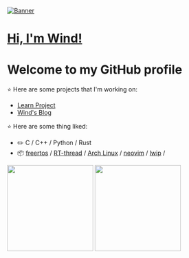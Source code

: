 
<a href="https://www.github.com/injuries"><img src="https://s2.loli.net/2023/01/25/Af7gCFcz41yLOeR.png" alt="Banner"></a>

<h1><a href="https://www.github.com/windinjuries">Hi, I'm Wind!</a></h1>
<h1>Welcome to my GitHub profile</h1>

  
:star: Here are some projects that I'm working on:
- [Learn Project](https://github.com/windinjuries/LearnProject)
- [Wind's Blog](https://github.com/windinjuries/LearnProject)
  
:star: Here are some thing liked:
-   :pencil2: C / C++ / Python / Rust
-   :package: [freertos](https://www.freertos.org/) / [RT-thread](https://github.com/RT-Thread/rt-thread) / [Arch Linux](https://wiki.archlinux.org/title/Arch_Linux) / [neovim](https://neovim.io/) / [lwip](https://savannah.nongnu.org/projects/lwip/) / 
  
<img height="200px" src="https://github-readme-stats.vercel.app/api?username=windinjuries" /><span>  <span><img height="200px" src="https://github-readme-stats.vercel.app/api/top-langs/?username=windinjuries&layout=compact&langs_count=8" />

